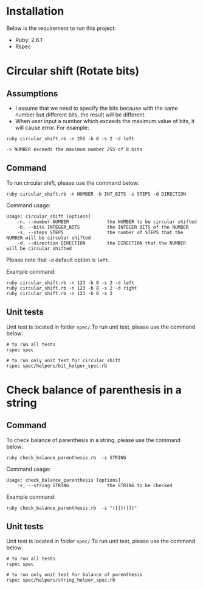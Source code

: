 # Installation

Below is the requirement to run this project:

- Ruby: 2.6.1
- Rspec

# Circular shift (Rotate bits)
## Assumptions

- I assume that we need to specify the bits because with the same number but different bits, the result will be different.
- When user input a number which exceeds the maximum value of bits, it will cause error. For example:
```
ruby circular_shift.rb -n 256 -b 8 -s 2 -d left

-> NUMBER exceeds the maximum number 255 of 8 bits
```

## Command

To run circular shift, please use the command below:

```
ruby circular_shift.rb -n NUMBER -b INT_BITS -s STEPS -d DIRECTION
```

Command usage:
```
Usage: circular_shift [options]
    -n, --number NUMBER              the NUMBER to be circular shifted
    -b, --bits INTEGER_BITS          the INTEGER BITS of the NUMBER
    -s, --steps STEPS                the number of STEPS that the NUMBER will be circular shifted
    -d, --direction DIRECTION        the DIRECTION that the NUMBER will be circular shifted
```

Please note that `-d` default option is `left`.

Example command:

```
ruby circular_shift.rb -n 123 -b 8 -s 2 -d left
ruby circular_shift.rb -n 123 -b 8 -s 2 -d right
ruby circular_shift.rb -n 123 -b 8 -s 2
```

## Unit tests

Unit test is located in folder `spec/`.To run unit test, please use the command below:

```
# to run all tests
rspec spec

# to run only unit test for circular_shift
rspec spec/helpers/bit_helper_spec.rb
```

# Check balance of parenthesis in a string
## Command

To check balance of parenthesis in a string, please use the command below:

```
ruby check_balance_parenthesis.rb  -s STRING
```

Command usage:
```
Usage: check_balance_parenthesis [options]
    -s, --string STRING              the STRING to be checked
```

Example command:
```
ruby check_balance_parenthesis.rb  -s "([{}()])"
```

## Unit tests

Unit test is located in folder `spec/`.To run unit test, please use the command below:

```
# to run all tests
rspec spec

# to run only unit test for balance of parenthesis
rspec spec/helpers/string_helper_spec.rb
```